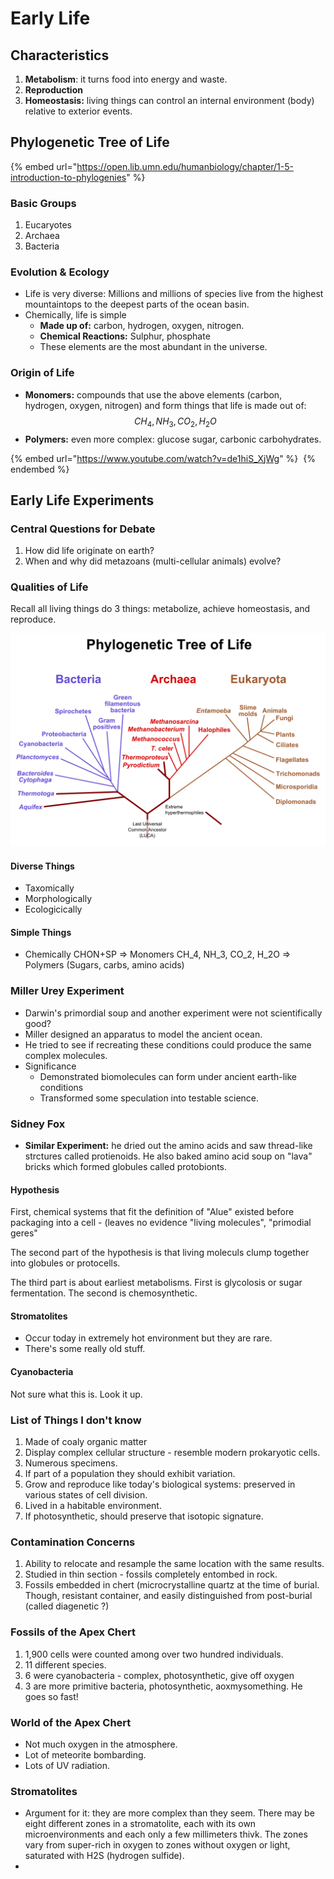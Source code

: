 # Early Life

## Characteristics

1. **Metabolism**: it turns food into energy and waste.
2. **Reproduction**
3. **Homeostasis:** living things can control an internal environment (body) relative to exterior events.

## Phylogenetic Tree of Life

{% embed url="https://open.lib.umn.edu/humanbiology/chapter/1-5-introduction-to-phylogenies" %}

### Basic Groups

1. Eucaryotes
2. Archaea
3. Bacteria

### Evolution & Ecology

* Life is very diverse: Millions and millions of species live from the highest mountaintops to the deepest parts of the ocean basin.
* Chemically, life is simple
  * **Made up of:** carbon, hydrogen, oxygen, nitrogen.
  * **Chemical Reactions:** Sulphur, phosphate
  * These elements are the most abundant in the universe.

### Origin of Life

* **Monomers:** compounds that use the above elements (carbon, hydrogen, oxygen, nitrogen) and form things that life is made out of: $$CH_4, NH_3, CO_2, H_2O$$
* **Polymers:** even more complex: glucose sugar, carbonic carbohydrates.

{% embed url="https://www.youtube.com/watch?v=de1hiS_XjWg" %}
​
{% endembed %}

## Early Life Experiments

### Central Questions for Debate

1. How did life originate on earth?
2. When and why did metazoans (multi-cellular animals) evolve?

### Qualities of Life

Recall all living things do 3 things: metabolize, achieve homeostasis, and reproduce.

![Source: Wikimedia. Creative Commons.](<../../../.gitbook/assets/image (649) (1).png>)

#### Diverse Things

* Taxomically
* Morphologically
* Ecologicically

#### Simple Things

* Chemically CHON+SP => Monomers CH\_4, NH\_3, CO\_2, H\_2O => Polymers (Sugars, carbs, amino acids)

### Miller Urey Experiment

* Darwin's primordial soup and another experiment were not scientifically good?
* Miller designed an apparatus to model the ancient ocean.
* He tried to see if recreating these conditions could produce the same complex molecules.
* Significance
  * Demonstrated biomolecules can form under ancient earth-like conditions
  * Transformed some speculation into testable science.

### Sidney Fox

* **Similar Experiment:** he dried out the amino acids and saw thread-like strctures called protienoids. He also baked amino acid soup on "lava" bricks which formed globules called protobionts.

#### Hypothesis

First, chemical systems that fit the definition of "Alue" existed before packaging into a cell - (leaves no evidence "living molecules", "primodial geres"

The second part of the hypothesis is that living moleculs clump together into globules or protocells.

The third part is about earliest metabolisms. First is glycolosis or sugar fermentation. The second is chemosynthetic.

#### Stromatolites

* Occur today in extremely hot environment but they are rare.
* There's some really old stuff.

#### Cyanobacteria

Not sure what this is. Look it up.

### List of Things I don't know

1. Made of coaly organic matter
2. Display complex cellular structure - resemble modern prokaryotic cells.
3. Numerous specimens.
4. If part of a population they should exhibit variation.
5. Grow and reproduce like today's biological systems: preserved in various states of cell division.
6. Lived in a habitable environment.
7. If photosynthetic, should preserve that isotopic signature.

### Contamination Concerns

1. Ability to relocate and resample the same location with the same results.
2. Studied in thin section - fossils completely entombed in rock.
3. Fossils embedded in chert (microcrystalline quartz at the time of burial. Though, resistant container, and easily distinguished from post-burial (called diagenetic ?)

### Fossils of the Apex Chert

1. 1,900 cells were counted among over two hundred individuals.
2. 11 different species.
3. 6 were cyanobacteria - complex, photosynthetic, give off oxygen
4. 3 are more primitive bacteria, photosynthetic, aoxmysomething. He goes so fast!

### World of the Apex Chert

* Not much oxygen in the atmosphere.
* Lot of meteorite bombarding.
* Lots of UV radiation.

### Stromatolites

* Argument for it: they are more complex than they seem. There may be eight different zones in a stromatolite, each with its own microenvironments and each only a few millimeters thivk. The zones vary from super-rich in oxygen to zones without oxygen or light, saturated with H2S (hydrogen sulfide).
*
